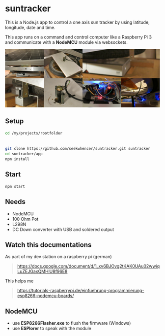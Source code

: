 # suntracker
This is a Node.js app to control a one axis sun tracker by using latitude, longitude, date and time.
 
This app runs on a command and control computer like a Raspberry Pi 3 and communicate with
a **NodeMCU** module via websockets.
 
![ScreenShot](/docs/suntracker_setup.jpg?raw=true "Solar Panel")
 
## Setup

```bash
cd /my/projects/rootfolder
 

git clone https://github.com/seekwhencer/suntracker.git suntracker
cd suntracker/app
npm install
```

## Start

```bash
npm start
```

## Needs

- NodeMCU
- 100 Ohm Pot
- L298N
- DC Down converter with USB and soldered output

## Watch this documentations

As part of my dev station on a raspberry pi (german)

> https://docs.google.com/document/d/1_xv6BJOvg2tKAK0UAu02wwiqLuZEJGaxQMHlU8f96E8

This helps me
> https://tutorials-raspberrypi.de/einfuehrung-programmierung-esp8266-nodemcu-boards/

## NodeMCU

- use **ESP8266Flasher.exe** to flush the firmware (Windows)
- use **ESPlorer** to speak with the module


